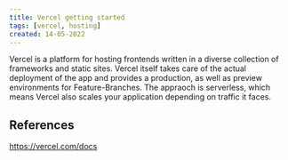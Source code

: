 ```yaml
---
title: Vercel getting started
tags: [vercel, hosting]
created: 14-05-2022
---
```


Vercel is a platform for hosting frontends written in a diverse collection of frameworks and static sites. Vercel itself takes care of the actual deployment of the app and provides a production, as well as preview environments for Feature-Branches.
The appraoch is serverless, which means Vercel also scales your application depending on traffic it faces.

## References
https://vercel.com/docs
